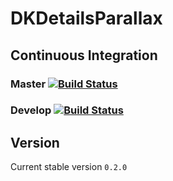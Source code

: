 # DKDetailsParallax

## Continuous Integration
### Master [![Build Status](https://travis-ci.com/Darkkrye/DKDetailsParallax.svg?token=p53aoPs64tosEd87hUrw&branch=master)](https://travis-ci.com/Darkkrye/DKDetailsParallax)
### Develop [![Build Status](https://travis-ci.com/Darkkrye/DKDetailsParallax.svg?token=p53aoPs64tosEd87hUrw&branch=develop)](https://travis-ci.com/Darkkrye/DKDetailsParallax)

## Version
Current stable version `0.2.0`
